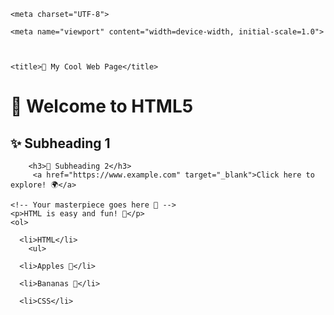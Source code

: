 <!DOCTYPE html>

<html lang="en">

<head>

    <meta charset="UTF-8">

    <meta name="viewport" content="width=device-width, initial-scale=1.0">

      

    <title>🎨 My Cool Web Page</title>

</head>
      <h1>🌟 Welcome to HTML5</h1>
         <h2>✨ Subheading 1</h2>

        <h3>🎯 Subheading 2</h3>
         <a href="https://www.example.com" target="_blank">Click here to explore! 🌍</a>

<body>

    <!-- Your masterpiece goes here 🎉 -->
    <p>HTML is easy and fun! 🎈</p>
    <ol>

      <li>HTML</li>
        <ul>

      <li>Apples 🍎</li>

      <li>Bananas 🍌</li>

  </ul>

      <li>CSS</li>

  </ol>

</body>

</html>

